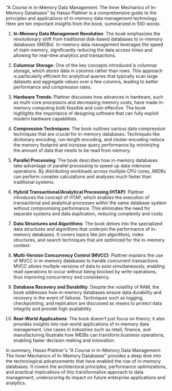 "A Course in In-Memory Data Management: The Inner Mechanics of In-Memory Databases" by Hasso Plattner is a comprehensive guide to the principles and applications of in-memory data management technology. Here are ten important insights from the book, summarized in 550 words:

1. **In-Memory Data Management Revolution**: The book emphasizes the revolutionary shift from traditional disk-based databases to in-memory databases (IMDBs). In-memory data management leverages the speed of main memory, significantly reducing the data access times and allowing for real-time analytics and transactions.

2. **Columnar Storage**: One of the key concepts introduced is columnar storage, which stores data in columns rather than rows. This approach is particularly efficient for analytical queries that typically scan large datasets and aggregate values over a few columns, leading to better performance and compression rates.

3. **Hardware Trends**: Plattner discusses how advances in hardware, such as multi-core processors and decreasing memory costs, have made in-memory computing both feasible and cost-effective. The book highlights the importance of designing software that can fully exploit modern hardware capabilities.

4. **Compression Techniques**: The book outlines various data compression techniques that are crucial for in-memory databases. Techniques like dictionary encoding, run-length encoding, and cluster encoding reduce the memory footprint and increase query performance by minimizing the amount of data that needs to be read from memory.

5. **Parallel Processing**: The book describes how in-memory databases take advantage of parallel processing to speed up data-intensive operations. By distributing workloads across multiple CPU cores, IMDBs can perform complex calculations and analyses much faster than traditional systems.

6. **Hybrid Transactional/Analytical Processing (HTAP)**: Plattner introduces the concept of HTAP, which enables the execution of transactional and analytical processes within the same database system without compromising performance. This eliminates the need for separate systems and data duplication, reducing complexity and costs.

7. **Data Structures and Algorithms**: The book delves into the specialized data structures and algorithms that underpin the performance of in-memory databases. It covers topics like join algorithms, index structures, and search techniques that are optimized for the in-memory context.

8. **Multi-Version Concurrency Control (MVCC)**: Plattner explains the use of MVCC in in-memory databases to handle concurrent transactions. MVCC allows multiple versions of data to exist simultaneously, enabling read operations to occur without being blocked by write operations, thus improving concurrency and consistency.

9. **Database Recovery and Durability**: Despite the volatility of RAM, the book addresses how in-memory databases ensure data durability and recovery in the event of failures. Techniques such as logging, checkpointing, and replication are discussed as means to protect data integrity and provide high availability.

10. **Real-World Applications**: The book doesn't just focus on theory; it also provides insights into real-world applications of in-memory data management. Use cases in industries such as retail, finance, and manufacturing illustrate how IMDBs can transform business operations, enabling faster decision-making and innovation.

In summary, Hasso Plattner's "A Course in In-Memory Data Management: The Inner Mechanics of In-Memory Databases" provides a deep dive into the technological advancements that have enabled the rise of in-memory databases. It covers the architectural principles, performance optimizations, and practical implications of this transformative approach to data management, underscoring its impact on future enterprise applications and analytics.